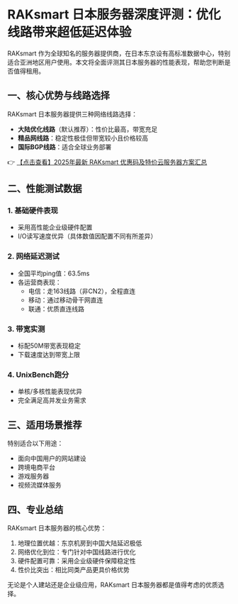 # RAKsmart 日本服务器深度评测：优化线路带来超低延迟体验

RAKsmart 作为全球知名的服务器提供商，在日本东京设有高标准数据中心，特别适合亚洲地区用户使用。本文将全面评测其日本服务器的性能表现，帮助您判断是否值得租用。

## 一、核心优势与线路选择

RAKsmart 日本服务器提供三种网络线路选择：
- **大陆优化线路**（默认推荐）：性价比最高，带宽充足
- **精品网线路**：稳定性极佳但带宽较小且价格较高  
- **国际BGP线路**：适合全球业务部署

👉 [【点击查看】2025年最新 RAKsmart 优惠码及特价云服务器方案汇总](https://bit.ly/raksmart)

## 二、性能测试数据

### 1. 基础硬件表现
- 采用高性能企业级硬件配置
- I/O读写速度优异（具体数值因配置不同有所差异）

### 2. 网络延迟测试
- 全国平均ping值：63.5ms
- 各运营商表现：
  - 电信：走163线路（非CN2），全程直连
  - 移动：通过移动骨干网直连
  - 联通：优质直连线路

### 3. 带宽实测
- 标配50M带宽表现稳定
- 下载速度达到带宽上限

### 4. UnixBench跑分
- 单核/多核性能表现优异
- 完全满足高并发业务需求

## 三、适用场景推荐

特别适合以下用途：
- 面向中国用户的网站建设
- 跨境电商平台
- 游戏服务器
- 视频流媒体服务

## 四、专业总结

RAKsmart 日本服务器的核心优势：
1. 地理位置优越：东京机房到中国大陆延迟极低
2. 网络优化到位：专门针对中国线路进行优化
3. 硬件配置可靠：采用企业级硬件保障稳定性
4. 性价比突出：相比同类产品更具价格优势

无论是个人建站还是企业级应用，RAKsmart 日本服务器都是值得考虑的优质选择。